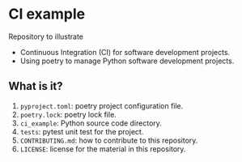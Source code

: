 # CI example

Repository to illustrate

  * Continuous Integration (CI) for software development projects.
  * Using poetry to manage Python software development projects.


## What is it?

  1. `pyproject.toml`: poetry project configuration file.
  1. `poetry.lock`: poetry lock file.
  1. `ci_example`: Python source code directory.
  1. `tests`: pytest unit test for the project.
  1. `CONTRIBUTING.md`: how to contribute to this repository.
  1. `LICENSE`: license for the material in this repository.
